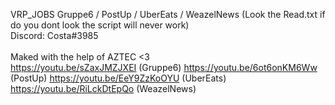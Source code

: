 VRP_JOBS
Gruppe6 / PostUp / UberEats / WeazelNews (Look the Read.txt if do you dont look the script will never work)
<br> Discord: Costa#3985 </br> 
<br> Maked with the help of AZTEC <3 </br> 
https://youtu.be/sZaxJMZJXEI (Gruppe6)
https://youtu.be/6ot6onKM6Ww (PostUp) 
https://youtu.be/EeY9ZzKoOYU (UberEats) 
https://youtu.be/RiLckDtEpQo (WeazelNews) 
